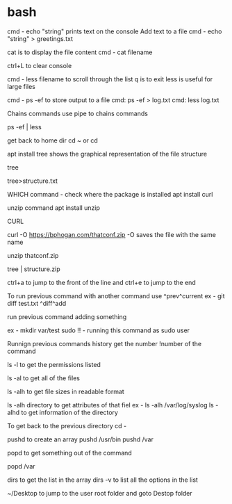 # bash
cmd - echo "string"
prints text on the console
Add text to a file
cmd - echo "string" > greetings.txt

cat is to display the file content
cmd - cat filename 


ctrl+L to clear console

cmd - less filename 
to scroll through the list 
q is to exit
less is useful for large files

cmd - ps -ef
to store output to a file
cmd: ps -ef > log.txt
cmd: less log.txt

Chains commands
use pipe to chains commands

ps -ef | less 

get back to home dir
cd ~
or cd

apt install tree
shows the graphical representation of the file structure

tree

tree>structure.txt


WHICH command - check where the package is installed
apt install curl


unzip command
apt install unzip


CURL 

curl -O https://bphogan.com/thatconf.zip
-O saves the file with the same name

unzip thatconf.zip

tree | structure.zip

ctrl+a to jump to the front of the line and ctrl+e to jump to the end

To run previous command with another command use ^prev^current 
ex - git diff test.txt
^diff^add 


run previous command adding something

ex - mkdir var/test
sudo !! - running this command as sudo user

Runnign previous commands
history
get the number 
!number of the command

ls -l to get the permissions listed

ls -al to get all of the files

ls -alh to get file sizes in readable format

ls -alh directory to get attributes of that fiel
ex - ls -alh /var/log/syslog
ls -alhd to get information of the directory

To get back to the previous directory
cd - 

pushd to create an array
pushd /usr/bin
pushd /var

popd to get something out of the command

popd /var

dirs to get the list in the array
dirs -v to list all the options in the list

~/Desktop to jump to the user root folder and goto Destop folder


